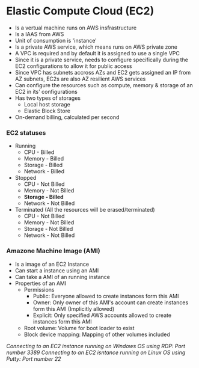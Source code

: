 # Elastic Compute Cloud (EC2)

- Is a vertual machine runs on AWS insfrastructure
- Is a IAAS from AWS
- Unit of consumption is 'instance'
- Is a private AWS service, which means runs on AWS private zone
- A VPC is required and by default it is assigned to use a single VPC
- Since it is a private service, needs to configure specifically during the EC2 configurations to allow it for public access
- Since VPC has subnets accross AZs and EC2 gets assigned an IP from AZ subnets, EC2s are also AZ resilient AWS services
- Can configure the resources such as compute, memory & storage of an EC2 in its' configurations
- Has two types of storages
    - Local host storage
    - Elastic Block Store
- On-demand billing, calculated per second

### EC2 statuses

- Running
    - CPU - Billed
    - Memory - Billed
    - Storage - Billed
    - Network - Billed
- Stopped
    - CPU - Not Billed
    - Memory - Not Billed
    - **Storage - Billed**
    - Network - Not Billed
- Terminated (All the resources will be erased/terminated)
    - CPU - Not Billed
    - Memory - Not Billed
    - Storage - Not Billed
    - Network - Not Billed

### Amazone Machine Image (AMI)

- Is a image of an EC2 Instance
- Can start a instance using an AMI
- Can take a AMI of an running instance
- Properties of an AMI
    - Permissions
        - Public: Everyone allowed to create instances form this AMI
        - Owner: Only owner of this AMI's account can create instances form this AMI (Implicitly allowed)
        - Explicit: Only specified AWS accounts allowed to create instances form this AMI
    - Root volume: Volume for boot loader to exist
    - Block device mapping: Mapping of other volumes included


*Connecting to an EC2 instance running on Windows OS using RDP: Port number 3389*
*Connecting to an EC2 isntance running on Linux OS using Putty: Port number 22*

